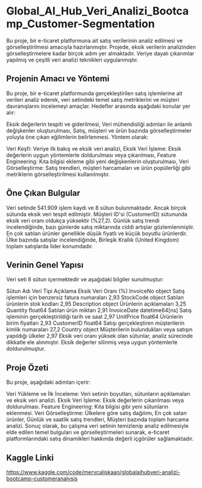 # Global_AI_Hub_Veri_Analizi_Bootcamp_Customer-Segmentation
Bu proje, bir e-ticaret platformuna ait satış verilerinin analiz edilmesi ve görselleştirilmesi amacıyla hazırlanmıştır. Projede, eksik verilerin analizinden görselleştirmelere kadar birçok adım yer almaktadır. Veriye dayalı çıkarımlar yapılmış ve çeşitli veri analizi teknikleri uygulanmıştır.

## Projenin Amacı ve Yöntemi
Bu proje, bir e-ticaret platformunda gerçekleştirilen satış işlemlerine ait verileri analiz ederek, veri setindeki temel satış metriklerini ve müşteri davranışlarını incelemeyi amaçlar. Hedefler arasında aşağıdaki konular yer alır:

Eksik değerlerin tespiti ve giderilmesi,
Veri mühendisliği adımları ile anlamlı değişkenler oluşturulması,
Satış, müşteri ve ürün bazında görselleştirmeler yoluyla öne çıkan eğilimlerin belirlenmesi.
Yöntem olarak:

Veri Keşfi: Veriye ilk bakış ve eksik veri analizi,
Eksik Veri İşleme: Eksik değerlerin uygun yöntemlerle doldurulması veya çıkarılması,
Feature Engineering: Kıta bilgisi ekleme gibi yeni değişkenlerin oluşturulması,
Veri Görselleştirme: Satış trendleri, müşteri harcamaları ve ürün popülerliği gibi metriklerin görselleştirilmesi kullanılmıştır.

## Öne Çıkan Bulgular
Veri setinde 541.909 işlem kaydı ve 8 sütun bulunmaktadır. Ancak birçok sütunda eksik veri tespit edilmiştir.
Müşteri ID'si (CustomerID) sütununda eksik veri oranı oldukça yüksektir (%27,2).
Günlük satış trendi incelendiğinde, bazı günlerde satış miktarında ciddi artışlar gözlemlenmiştir.
En çok satılan ürünler genellikle düşük fiyatlı ve küçük boyutlu ürünlerdir.
Ülke bazında satışlar incelendiğinde, Birleşik Krallık (United Kingdom) toplam satışlarda lider konumdadır.

## Verinin Genel Yapısı
Veri seti 8 sütun içermektedir ve aşağıdaki bilgiler sunulmuştur:

Sütun Adı	Veri Tipi	Açıklama	Eksik Veri Oranı (%)
InvoiceNo	object	Satış işlemleri için benzersiz fatura numaraları	2,93
StockCode	object	Satılan ürünlerin stok kodları	2,95
Description	object	Ürünlerin açıklamaları	3,25
Quantity	float64	Satılan ürün miktarı	2,91
InvoiceDate	datetime64[ns]	Satış işleminin gerçekleştirildiği tarih ve saat	2,97
UnitPrice	float64	Ürünlerin birim fiyatları	2,93
CustomerID	float64	Satışı gerçekleştiren müşterilerin kimlik numaraları	27,2
Country	object	Müşterilerin bulundukları veya satışın yapıldığı ülkeler	2,97
Eksik veri oranı yüksek olan sütunlar, analiz sürecinde dikkatle ele alınmıştır. Eksik değerler silinmiş veya uygun yöntemlerle doldurulmuştur.

## Proje Özeti
Bu proje, aşağıdaki adımları içerir:

Veri Yükleme ve İlk İnceleme: Veri setinin boyutları, sütunların açıklamaları ve eksik veri analizi.
Eksik Veri İşleme: Eksik değerlerin çıkarılması veya doldurulması.
Feature Engineering: Kıta bilgisi gibi yeni sütunların eklenmesi.
Veri Görselleştirme:
Ülkelere göre satış dağılımı,
En çok satan ürünler,
Günlük ve saatlik satış trendleri,
Müşteri bazında toplam harcama analizi.
Sonuç olarak, bu çalışma veri setinin temizlenip analiz edilmesiyle elde edilen temel bulguları ve görselleştirmeleri sunarak, e-ticaret platformlarındaki satış dinamikleri hakkında değerli içgörüler sağlamaktadır.

## Kaggle Linki
https://www.kaggle.com/code/mervcaliskaan/globalaihubveri-analizi-bootcamp-customeranalysis
